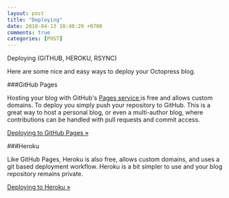 ```yaml
---
layout: post
title: "Deploying"
date: 2018-04-13 10:40:29 +0700
comments: true
categories: [POST]
---
```


Deploying (GITHUB, HEROKU, RSYNC)

Here are some nice and easy ways to deploy your Octopress blog.


###GitHub Pages

Hosting your blog with GitHub's <a href="http://pages.github.com/">Pages service </a> is free and allows custom domains. To deploy you simply push your repository to GitHub. This is a great way to host a personal blog, or even a multi-author blog, where contributions can be handled with pull requests and commit access.

<a href="http://octopress.org/docs/deploying/github">Deploying to GitHub Pages »</a>

###Heroku

Like GitHub Pages, Heroku is also free, allows custom domains, and uses a git based deployment workflow. Heroku is a bit simpler to use and your blog repository remains private.

<a href="http://octopress.org/docs/deploying/heroku">Deploying to Heroku »</a>


